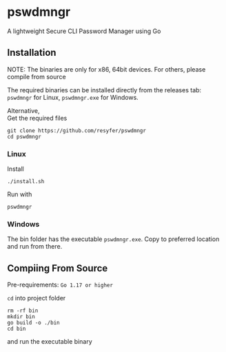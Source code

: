 # pswdmngr

A lightweight Secure CLI Password Manager using Go

## Installation

NOTE: The binaries are only for x86, 64bit devices. For others, please compile from source

The required binaries can be installed directly from the releases tab: `pswdmngr` for Linux, `pswdmngr.exe` for Windows.

Alternative, <br/>
Get the required files
```
git clone https://github.com/resyfer/pswdmngr
cd pswdmngr
```

### Linux
Install
```
./install.sh
```

Run with
```
pswdmngr
```

### Windows
The bin folder has the executable `pswdmngr.exe`. Copy to preferred location and run from there.


## Compiing From Source
Pre-requirements: `Go 1.17 or higher`

`cd` into project folder
```
rm -rf bin
mkdir bin
go build -o ./bin
cd bin
```
and run the executable binary
